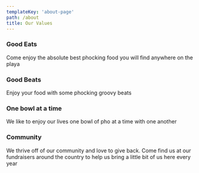 ```yaml
---
templateKey: 'about-page'
path: /about
title: Our Values
---
```

### Good Eats
Come enjoy the absolute best phocking food you will find anywhere on the playa

### Good Beats
Enjoy your food with some phocking groovy beats

### One bowl at a time
We like to enjoy our lives one bowl of pho at a time with one another

### Community
We thrive off of our community and love to give back. Come find us at our fundraisers around the country to help us bring a little bit of us here every year
